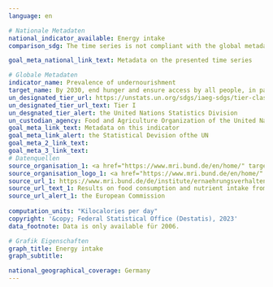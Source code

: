```yaml
---
language: en    

# Nationale Metadaten    
national_indicator_available: Energy intake    
comparison_sdg: The time series is not compliant with the global metadata, but provides additional information.    

goal_meta_national_link_text: Metadata on the presented time series    

# Globale Metadaten    
indicator_name: Prevalence of undernourishment    
target_name: By 2030, end hunger and ensure access by all people, in particular the poor and people in vulnerable situations, including infants, to safe, nutritious and sufficient food all year round    
un_designated_tier_url: https://unstats.un.org/sdgs/iaeg-sdgs/tier-classification/    
un_designated_tier_url_text: Tier I    
un_desgnated_tier_alert: the United Nations Statistics Division    
un_custodian_agency: Food and Agriculture Organization of the United Nations (FAO)    
goal_meta_link_text: Metadata on this indicator    
goal_meta_link_alert: the Statistical Devision ofthe UN    
goal_meta_2_link_text:     
goal_meta_3_link_text:         
# Datenquellen
source_organisation_1: <a href="https://www.mri.bund.de/en/home/" target="_blank" onclick="return confirm_alert('the European Commission','En');"> Max Rubner-Institut </a>
source_organisation_logo_1: <a href="https://www.mri.bund.de/en/home/" target="_blank" onclick="return confirm_alert('the European Commission','En');"><img src="https://g205sdgs.github.io/sdg-indicators/public/OrgImgEn/mri.png" alt="Logo mri" style="height:60px; width:148px"/></a>
source_url_1: https://www.mri.bund.de/de/institute/ernaehrungsverhalten/forschungsprojekte/nvsii/erg-verzehr-naehrstoffe/
source_url_text_1: Results on food consumption and nutrient intake from the NVS II (only available in German)
source_url_alert_1: the European Commission
    
computation_units: "Kilocalories per day"    
copyright: '&copy; Federal Statistical Office (Destatis), 2023'    
data_footnote: Data is only available für 2006.    

# Grafik Eigenschaften    
graph_title: Energy intake
graph_subtitle:     

national_geographical_coverage: Germany    
---
```


<span></span>